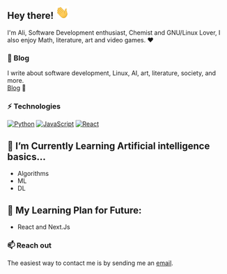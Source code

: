 
<h2> Hey there! <img src="https://github.com/sealimousavi/sealimousavi/blob/main/gifs/Hi.gif" height="30px"></h2>

I'm Ali, Software Development enthusiast, Chemist and GNU/Linux Lover, I also enjoy Math, literature, art and video games. :heart:


### 📖 Blog  

I write about software development, Linux, AI, art, literature, society, and more.  
[Blog](https://sealimousavi.github.io/) 🚀  

### ⚡️ Technologies

[![Python](https://img.shields.io/badge/-Python-black?style=for-the-badge&logo=python&link=https://github.com/sealimousavi/)](https://github.com/sealimousavi/)
[![JavaScript](https://img.shields.io/badge/-JavaScript-black?style=for-the-badge&logo=javascript&link=https://github.com/sealimousavi/)](https://github.com/sealimousavi/)
[![React](https://img.shields.io/badge/-React-black?style=for-the-badge&logo=react&link=https://github.com/sealimousavi/)](https://github.com/sealimousavi/)

 <section>
    <h2>📕 I’m Currently Learning Artificial intelligence basics...</h2>
    <ul>
      <li>Algorithms</li>
      <li>ML</li>
      <li>DL</li>
    </ul>
    <h2>📗 My Learning Plan for Future:</h2>
    <ul>
      <li>React and Next.Js</li>
    </ul>
  </section>

### 📫 Reach out

The easiest way to contact me is by sending me an [email](mailto:sealimosavi.am@gmail.com).
